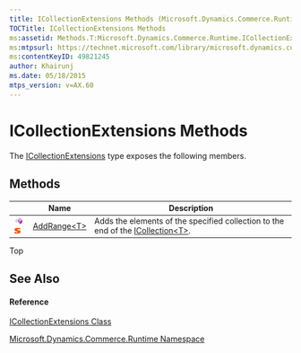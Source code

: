 ```yaml
---
title: ICollectionExtensions Methods (Microsoft.Dynamics.Commerce.Runtime)
TOCTitle: ICollectionExtensions Methods
ms:assetid: Methods.T:Microsoft.Dynamics.Commerce.Runtime.ICollectionExtensions
ms:mtpsurl: https://technet.microsoft.com/library/microsoft.dynamics.commerce.runtime.icollectionextensions_methods(v=AX.60)
ms:contentKeyID: 49821245
author: Khairunj
ms.date: 05/18/2015
mtps_version: v=AX.60
---
```


# ICollectionExtensions Methods

The [ICollectionExtensions](icollectionextensions-class-microsoft-dynamics-commerce-runtime.md) type exposes the following members.

## Methods

<table>
<thead>
<tr class="header">
<th> </th>
<th>Name</th>
<th>Description</th>
</tr>
</thead>
<tbody>
<tr class="odd">
<td><img src="images/Dn987397.pubmethod(en-us,AX.60).gif" title="Public method" alt="Public method" /> <img src="images/Dn987454.static(en-us,AX.60).gif" title="Static member" alt="Static member" /></td>
<td><a href="icollectionextensions-addrange-t-method-microsoft-dynamics-commerce-runtime.md">AddRange&lt;T&gt;</a></td>
<td>Adds the elements of the specified collection to the end of the <a href="https://technet.microsoft.com/library/92t2ye13(v=ax.60)">ICollection&lt;T&gt;</a>.</td>
</tr>
</tbody>
</table>


Top

## See Also

#### Reference

[ICollectionExtensions Class](icollectionextensions-class-microsoft-dynamics-commerce-runtime.md)

[Microsoft.Dynamics.Commerce.Runtime Namespace](microsoft-dynamics-commerce-runtime-namespace.md)

